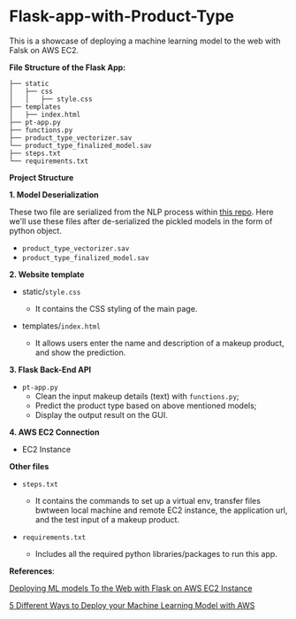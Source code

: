 # Flask-app-with-Product-Type

This is a showcase of deploying a machine learning model to the web with Falsk on AWS EC2.

**File Structure of the Flask App:**  

```
├── static  
│   ├── css  
│   │   ├── style.css  
├── templates  
│   ├── index.html  
├── pt-app.py  
├── functions.py  
├── product_type_vectorizer.sav  
└── product_type_finalized_model.sav  
├── steps.txt 
└── requirements.txt
```  

 **Project Structure**
 
 **1. Model Deserialization**  

These two file are serialized from the NLP process within [this repo](https://github.com/xxuanwang/NLP-Project-with-Beatuty-Porducts). Here we'll use these files after de-serialized the pickled models in the form of python object.  
    
  - `product_type_vectorizer.sav`
  - `product_type_finalized_model.sav`

 **2. Website template**  
  - static/`style.css`  
    - It contains the CSS styling of the main page.
 
  - templates/`index.html` 
    - It allows users enter the name and description of a makeup product, and show the prediction.

**3. Flask Back-End API**
  - `pt-app.py`
    - Clean the input makeup details (text) with `functions.py`;
    - Predict the product type based on above mentioned models;
    - Display the output result on the GUI.

**4. AWS EC2 Connection**
  - EC2 Instance

**Other files**  

  - `steps.txt`
    - It contains the commands to set up a virtual env, transfer files bwtween local machine and remote EC2 instance, the application url, and the test input of a makeup product.
 
  - `requirements.txt`
    - Includes all the required python libraries/packages to run this app.  

**References**:

[Deploying ML models To the Web with Flask on AWS EC2 Instance](https://medium.com/shapeai/deploying-flask-application-with-ml-models-on-aws-ec2-instance-3b9a1cec5e13)

[5 Different Ways to Deploy your Machine Learning Model with AWS](https://towardsdatascience.com/5-different-ways-to-deploy-your-machine-learning-model-with-aws-bd676ab5f8d4)
